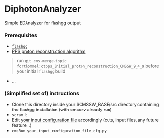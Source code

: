# DiphotonAnalyzer

Simple EDAnalyzer for flashgg output

### Prerequisites
- [`flashgg`](https://github.com/cms-analysis/flashgg)
- [PPS proton reconstruction algorithm](https://github.com/CTPPS/cmssw/tree/ctpps_initial_proton_reconstruction_CMSSW_9_4_11)
> run `git cms-merge-topic forthommel:ctpps_initial_proton_reconstruction_CMSSW_9_4_9` before your initial `flashgg` build
- ...

### (Simplified set of) instructions
- Clone this directory inside your $CMSSW_BASE/src directory containing the flashgg installation (with cmsenv already run)
- `scram b`
- Edit [your input configuration file](TreeProducer/test/TreeProducer_cfg.py) accordingly (cuts, input files, any future feature...)
- `cmsRun your_input_configuration_file_cfg.py`
